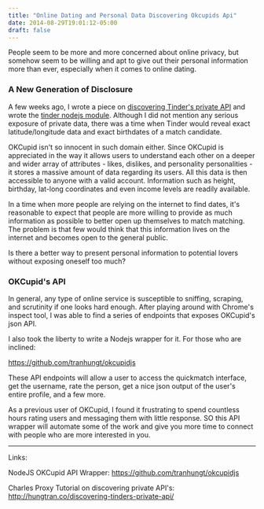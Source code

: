 ```yaml
---
title: "Online Dating and Personal Data Discovering Okcupids Api"
date: 2014-08-29T19:01:12-05:00
draft: false
---
```


People seem to be more and more concerned about online privacy, but somehow seem to be willing and apt to give out their personal information more than ever, especially when it comes to online dating.

### A New Generation of Disclosure
A few weeks ago, I wrote a piece on [discovering Tinder's private API](http://hungtran.co/discovering-tinders-private-api/) and wrote the [tinder nodejs module](http://hungtran.co/wrapping-up-tinders-private-api-into-a-nodejs-module/). Although I did not mention any serious exposure of private data, there was a time when Tinder would reveal exact latitude/longitude data and exact birthdates of a match candidate.

OKCupid isn't so innocent in such domain either. Since OKCupid is appreciated in the way it allows users to understand each other on a deeper and wider array of attributes - likes, dislikes, and personality personalities - it stores a massive amount of data regarding its users. All this data is then accessible to anyone with a valid account. Information such as height, birthday, lat-long coordinates and even income levels are readily available.

In a time when more people are relying on the internet to find dates, it's reasonable to expect that people are more willing to provide as much information as possible to better open up themselves to match matching. The problem is that few would think that this information lives on the internet and becomes open to the general public.


Is there a better way to present personal information to potential lovers without exposing oneself too much?

### OKCupid's API
In general, any type of online service is susceptible to sniffing, scraping, and scrutinity if one looks hard enough. After playing around with Chrome's inspect tool, I was able to find a series of endpoints that exposes OKCupid's json API.

I also took the liberty to write a Nodejs wrapper for it. For those who are inclined:

https://github.com/tranhungt/okcupidjs

These API endpoints will allow a user to access the quickmatch interface, get the username, rate the person, get a nice json output of the user's entire profile, and a few more.

As a previous user of OKCupid, I found it frustrating to spend countless hours rating users and messaging them with little response. SO this API wrapper will automate some of the work and give you more time to connect with people who are more interested in you.


---
Links:

NodeJS OKCupid API Wrapper: 
https://github.com/tranhungt/okcupidjs

Charles Proxy Tutorial on discovering private API's:
http://hungtran.co/discovering-tinders-private-api/
